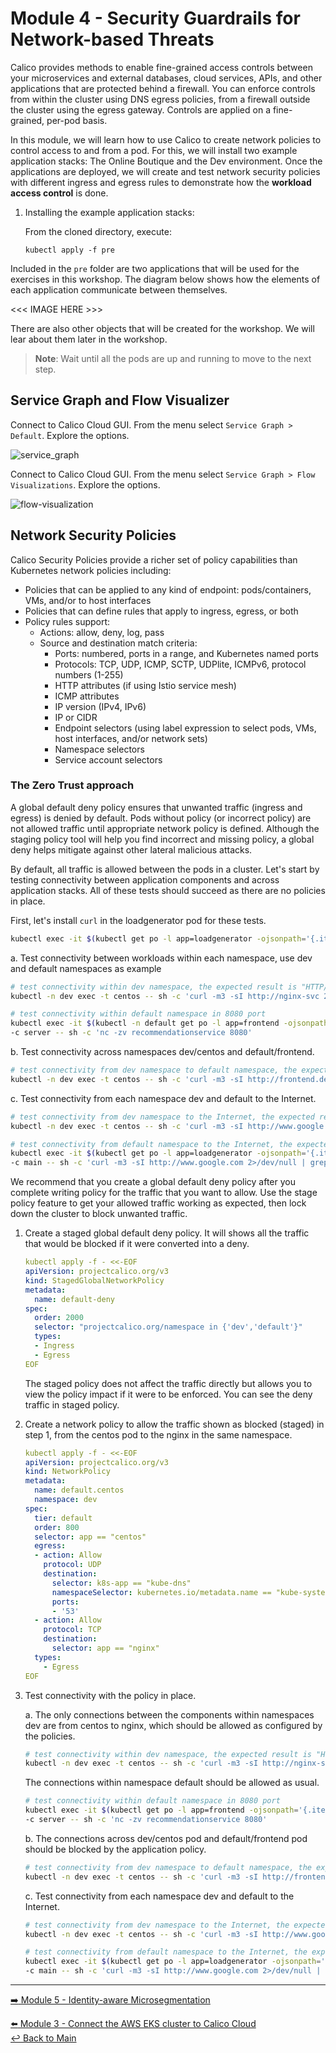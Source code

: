 # Module 4 - Security Guardrails for Network-based Threats

Calico provides methods to enable fine-grained access controls between your microservices and external databases, cloud services, APIs, and other applications that are protected behind a firewall. You can enforce controls from within the cluster using DNS egress policies, from a firewall outside the cluster using the egress gateway. Controls are applied on a fine-grained, per-pod basis.

In this module, we will learn how to use Calico to create network policies to control access to and from a pod. For this, we will install two example application stacks: The Online Boutique and the Dev environment. Once the applications are deployed, we will create and test network security policies with different ingress and egress rules to demonstrate how the **workload access control** is done.

1. Installing the example application stacks:

   From the cloned directory, execute:
   ```
   kubectl apply -f pre
   ```

Included in the `pre` folder are two applications that will be used for the exercises in this workshop. The diagram below shows how the elements of each application communicate between themselves.

<<< IMAGE HERE >>>

There are also other objects that will be created for the workshop. We will lear about them later in the workshop.

   > **Note**: Wait until all the pods are up and running to move to the next step.

## Service Graph and Flow Visualizer

Connect to Calico Cloud GUI. From the menu select `Service Graph > Default`. Explore the options.

![service_graph](https://user-images.githubusercontent.com/104035488/192303379-efb43faa-1e71-41f2-9c54-c9b7f0538b34.gif)

Connect to Calico Cloud GUI. From the menu select `Service Graph > Flow Visualizations`. Explore the options.

![flow-visualization](https://user-images.githubusercontent.com/104035488/192358472-112c832f-2fd7-4294-b8cc-fec166a9b11e.gif)

## Network Security Policies

Calico Security Policies provide a richer set of policy capabilities than Kubernetes network policies including:  

- Policies that can be applied to any kind of endpoint: pods/containers, VMs, and/or to host interfaces
- Policies that can define rules that apply to ingress, egress, or both
- Policy rules support:
  - Actions: allow, deny, log, pass
  - Source and destination match criteria:
    - Ports: numbered, ports in a range, and Kubernetes named ports
    - Protocols: TCP, UDP, ICMP, SCTP, UDPlite, ICMPv6, protocol numbers (1-255)
    - HTTP attributes (if using Istio service mesh)
    - ICMP attributes
    - IP version (IPv4, IPv6)
    - IP or CIDR
    - Endpoint selectors (using label expression to select pods, VMs, host interfaces, and/or network sets)
    - Namespace selectors
    - Service account selectors

### The Zero Trust approach

A global default deny policy ensures that unwanted traffic (ingress and egress) is denied by default. Pods without policy (or incorrect policy) are not allowed traffic until appropriate network policy is defined. Although the staging policy tool will help you find incorrect and missing policy, a global deny helps mitigate against other lateral malicious attacks.

By default, all traffic is allowed between the pods in a cluster. Let's start by testing connectivity between application components and across application stacks. All of these tests should succeed as there are no policies in place.

First, let's install `curl` in the loadgenerator pod for these tests.

```bash
kubectl exec -it $(kubectl get po -l app=loadgenerator -ojsonpath='{.items[0].metadata.name}') -c main -- sh -c 'apt-get update && apt install curl -y'
```

a. Test connectivity between workloads within each namespace, use dev and default namespaces as example

   ```bash
   # test connectivity within dev namespace, the expected result is "HTTP/1.1 200 OK" 
   kubectl -n dev exec -t centos -- sh -c 'curl -m3 -sI http://nginx-svc 2>/dev/null | grep -i http'
   ```

   ```bash
   # test connectivity within default namespace in 8080 port
   kubectl exec -it $(kubectl -n default get po -l app=frontend -ojsonpath='{.items[0].metadata.name}') \
   -c server -- sh -c 'nc -zv recommendationservice 8080'
   ```

b. Test connectivity across namespaces dev/centos and default/frontend.

   ```bash
   # test connectivity from dev namespace to default namespace, the expected result is "HTTP/1.1 200 OK"
   kubectl -n dev exec -t centos -- sh -c 'curl -m3 -sI http://frontend.default 2>/dev/null | grep -i http'
   ```

c. Test connectivity from each namespace dev and default to the Internet.

   ```bash
   # test connectivity from dev namespace to the Internet, the expected result is "HTTP/1.1 200 OK"
   kubectl -n dev exec -t centos -- sh -c 'curl -m3 -sI http://www.google.com 2>/dev/null | grep -i http'
   ```

   ```bash
   # test connectivity from default namespace to the Internet, the expected result is "HTTP/1.1 200 OK"
   kubectl exec -it $(kubectl get po -l app=loadgenerator -ojsonpath='{.items[0].metadata.name}') \
   -c main -- sh -c 'curl -m3 -sI http://www.google.com 2>/dev/null | grep -i http'
   ```

We recommend that you create a global default deny policy after you complete writing policy for the traffic that you want to allow. Use the stage policy feature to get your allowed traffic working as expected, then lock down the cluster to block unwanted traffic.

1. Create a staged global default deny policy. It will shows all the traffic that would be blocked if it were converted into a deny.

   ```yaml
   kubectl apply -f - <<-EOF
   apiVersion: projectcalico.org/v3
   kind: StagedGlobalNetworkPolicy
   metadata:
     name: default-deny
   spec:
     order: 2000
     selector: "projectcalico.org/namespace in {'dev','default'}"
     types:
     - Ingress
     - Egress
   EOF
   ```

   The staged policy does not affect the traffic directly but allows you to view the policy impact if it were to be enforced. You can see the deny traffic in staged policy.

2. Create a network policy to allow the traffic shown as blocked (staged) in step 1, from the centos pod to the nginx in the same namespace.
  
   ```yaml
   kubectl apply -f - <<-EOF   
   apiVersion: projectcalico.org/v3
   kind: NetworkPolicy
   metadata:
     name: default.centos
     namespace: dev
   spec:
     tier: default
     order: 800
     selector: app == "centos"
     egress:
     - action: Allow
       protocol: UDP
       destination:
         selector: k8s-app == "kube-dns"
         namespaceSelector: kubernetes.io/metadata.name == "kube-system" 
         ports:
         - '53'
     - action: Allow
       protocol: TCP
       destination:
         selector: app == "nginx"
     types:
       - Egress
   EOF
   ```

3. Test connectivity with the policy in place.

   a. The only connections between the components within namespaces dev are from centos to nginx, which should be allowed as configured by the policies.

   ```bash
   # test connectivity within dev namespace, the expected result is "HTTP/1.1 200 OK"
   kubectl -n dev exec -t centos -- sh -c 'curl -m3 -sI http://nginx-svc 2>/dev/null | grep -i http'
   ```
   
   The connections within namespace default should be allowed as usual.
   
   ```bash
   # test connectivity within default namespace in 8080 port
   kubectl exec -it $(kubectl get po -l app=frontend -ojsonpath='{.items[0].metadata.name}') \
   -c server -- sh -c 'nc -zv recommendationservice 8080'
   ``` 

   b. The connections across dev/centos pod and default/frontend pod should be blocked by the application policy.
   
   ```bash   
   # test connectivity from dev namespace to default namespace, the expected result is "command terminated with exit code 1"
   kubectl -n dev exec -t centos -- sh -c 'curl -m3 -sI http://frontend.default 2>/dev/null | grep -i http'
   ```

   c. Test connectivity from each namespace dev and default to the Internet.
   
   ```bash   
   # test connectivity from dev namespace to the Internet, the expected result is "command terminated with exit code 1"
   kubectl -n dev exec -t centos -- sh -c 'curl -m3 -sI http://www.google.com 2>/dev/null | grep -i http'
   ```
   
   ```bash
   # test connectivity from default namespace to the Internet, the expected result is "HTTP/1.1 200 OK"
   kubectl exec -it $(kubectl get po -l app=loadgenerator -ojsonpath='{.items[0].metadata.name}') \
   -c main -- sh -c 'curl -m3 -sI http://www.google.com 2>/dev/null | grep -i http'
   ```


--- 

[:arrow_right: Module 5 - Identity-aware Microsegmentation](/modules/module-5-identity-aware-microsegmentation.md)  <br>

[:arrow_left: Module 3 - Connect the AWS EKS cluster to Calico Cloud](/modules/module-3-connect-calicocloud.md)  
[:leftwards_arrow_with_hook: Back to Main](/README.md)  
